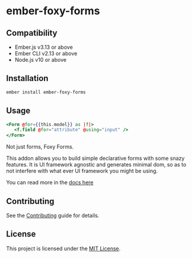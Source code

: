 # ember-foxy-forms

## Compatibility

- Ember.js v3.13 or above
- Ember CLI v2.13 or above
- Node.js v10 or above

## Installation

```bash
ember install ember-foxy-forms
```

## Usage

```hbs
<Form @for={{this.model}} as |f|>
   <f.field @for="attribute" @using="input" />
</Form>
```

Not just forms, Foxy Forms.

This addon allows you to build simple declarative forms with some snazy features. It is UI framework agnostic and generates
minimal dom, so as to not interfere with what ever UI framework you might be using.

You can read more in the [docs here](https://foodee.github.io/ember-foxy-forms/)

## Contributing

See the [Contributing](CONTRIBUTING.md) guide for details.

## License

This project is licensed under the [MIT License](LICENSE.md).
